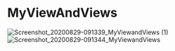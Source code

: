 # MyViewAndViews
![Screenshot_20200829-091339_MyViewandViews (1)](https://user-images.githubusercontent.com/60589670/91626375-c7a66500-e9d8-11ea-9253-97b1f3e9ea95.jpg)
![Screenshot_20200829-091344_MyViewandViews](https://user-images.githubusercontent.com/60589670/91626377-cf660980-e9d8-11ea-846d-e11f0ded67e9.jpg)
